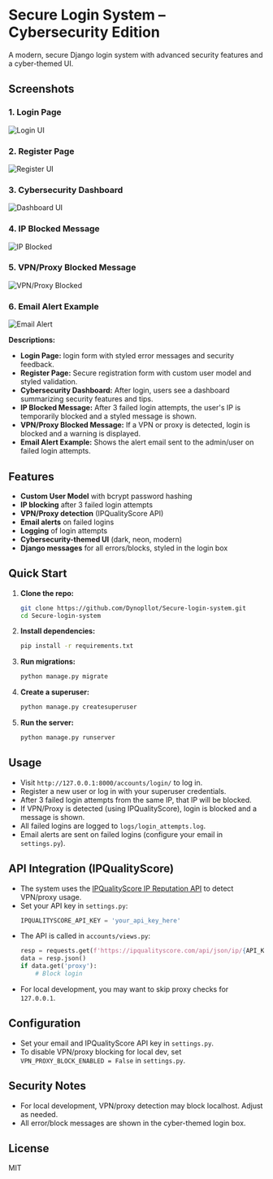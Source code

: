 # Secure Login System – Cybersecurity Edition

A modern, secure Django login system with advanced security features and a cyber-themed UI.

## Screenshots

### 1. Login Page
![Login UI](screenshots/login.png)

### 2. Register Page
![Register UI](screenshots/register.png)

### 3. Cybersecurity Dashboard
![Dashboard UI](screenshots/dashboard.png)

### 4. IP Blocked Message
![IP Blocked](screenshots/ip_blocked.png)

### 5. VPN/Proxy Blocked Message
![VPN/Proxy Blocked](screenshots/vpn_blocked.png)

### 6. Email Alert Example
![Email Alert](screenshots/email_alert.png)

**Descriptions:**
- **Login Page:** login form with styled error messages and security feedback.
- **Register Page:** Secure registration form with custom user model and styled validation.
- **Cybersecurity Dashboard:** After login, users see a dashboard summarizing security features and tips.
- **IP Blocked Message:** After 3 failed login attempts, the user's IP is temporarily blocked and a styled message is shown.
- **VPN/Proxy Blocked Message:** If a VPN or proxy is detected, login is blocked and a warning is displayed.
- **Email Alert Example:** Shows the alert email sent to the admin/user on failed login attempts.

## Features
- **Custom User Model** with bcrypt password hashing
- **IP blocking** after 3 failed login attempts
- **VPN/Proxy detection** (IPQualityScore API)
- **Email alerts** on failed logins
- **Logging** of login attempts
- **Cybersecurity-themed UI** (dark, neon, modern)
- **Django messages** for all errors/blocks, styled in the login box

## Quick Start
1. **Clone the repo:**
   ```sh
   git clone https://github.com/Dynopllot/Secure-login-system.git
   cd Secure-login-system
   ```
2. **Install dependencies:**
   ```sh
   pip install -r requirements.txt
   ```
3. **Run migrations:**
   ```sh
   python manage.py migrate
   ```
4. **Create a superuser:**
   ```sh
   python manage.py createsuperuser
   ```
5. **Run the server:**
   ```sh
   python manage.py runserver
   ```

## Usage
- Visit `http://127.0.0.1:8000/accounts/login/` to log in.
- Register a new user or log in with your superuser credentials.
- After 3 failed login attempts from the same IP, that IP will be blocked.
- If VPN/Proxy is detected (using IPQualityScore), login is blocked and a message is shown.
- All failed logins are logged to `logs/login_attempts.log`.
- Email alerts are sent on failed logins (configure your email in `settings.py`).

## API Integration (IPQualityScore)
- The system uses the [IPQualityScore IP Reputation API](https://www.ipqualityscore.com/documentation/proxy-detection/overview) to detect VPN/proxy usage.
- Set your API key in `settings.py`:
  ```python
  IPQUALITYSCORE_API_KEY = 'your_api_key_here'
  ```
- The API is called in `accounts/views.py`:
  ```python
  resp = requests.get(f'https://ipqualityscore.com/api/json/ip/{API_KEY}/{ip}', timeout=5)
  data = resp.json()
  if data.get('proxy'):
      # Block login
  ```
- For local development, you may want to skip proxy checks for `127.0.0.1`.

## Configuration
- Set your email and IPQualityScore API key in `settings.py`.
- To disable VPN/proxy blocking for local dev, set `VPN_PROXY_BLOCK_ENABLED = False` in `settings.py`.

## Security Notes
- For local development, VPN/proxy detection may block localhost. Adjust as needed.
- All error/block messages are shown in the cyber-themed login box.

## License
MIT
